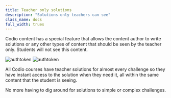 ```yaml
---
title: Teacher only solutions
description: "Solutions only teachers can see"
class_name: docs
full_width: trues
---
```


Codio content has a special feature that allows the content author to write solutions or any other types of content that should be seen by the teacher only. Students will not see this content.

<img alt="authtoken" src="/img/docs/codesolution.png" class="simple"/>

<img alt="authtoken" src="/img/docs/flodesolution.png" class="simple"/>

All Codio courses have teacher solutions for almost every challenge so they have instant access to the solution when they need it, all within the same content that the student is seeing.

No more having to dig around for solutions to simple or complex challenges.